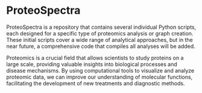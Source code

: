 # ProteoSpectra
ProteoSpectra is a repository that contains several individual Python scripts, each designed for a specific type of proteomics analysis or graph creation. These initial scripts cover a wide range of analytical approaches, but in the near future, a comprehensive code that compiles all analyses will be added. 

Proteomics is a crucial field that allows scientists to study proteins on a large scale, providing valuable insights into biological processes and disease mechanisms. By using computational tools to visualize and analyze proteomic data, we can improve our understanding of molecular functions, facilitating the development of new treatments and diagnostic methods.
